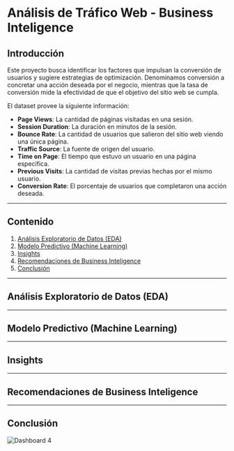 # **Análisis de Tráfico Web - Business Inteligence**

## **Introducción**
Este proyecto busca identificar los factores que impulsan la conversión de usuarios y sugiere estrategias de optimización. Denominamos conversión a concretar una acción deseada por el negocio, mientras que la tasa de conversión mide la efectividad de que el objetivo del sitio web se cumpla. 

El dataset provee la siguiente información:

- **Page Views**: La cantidad de páginas visitadas en una sesión.
- **Session Duration**: La duración en minutos de la sesión.
- **Bounce Rate**: La cantidad de usuarios que salieron del sitio web viendo una única página.
- **Traffic Source**: La fuente de origen del usuario.
- **Time on Page**: El tiempo que estuvo un usuario en una página específica.
- **Previous Visits**: La cantidad de visitas previas hechas por el mismo usuario.
- **Conversion Rate**: El porcentaje de usuarios que completaron una acción deseada.

---

## **Contenido**
1. [Análisis Exploratorio de Datos (EDA)](#Análisis-exploratorio-de-Datos-(EDA))
2. [Modelo Predictivo (Machine Learning)](#Modelo-Predictivo-(Machine-Learning))
3. [Insights](#Insights)
4. [Recomendaciones de Business Inteligence](#Recomendaciones-de-Business-Inteligence)
5. [Conclusión](#Conclusión)

---

## **Análisis Exploratorio de Datos (EDA)**


---

## **Modelo Predictivo (Machine Learning)**


---

## **Insights**

---

## **Recomendaciones de Business Inteligence**


---

## **Conclusión**

   ![Dashboard 4](productos.png)
